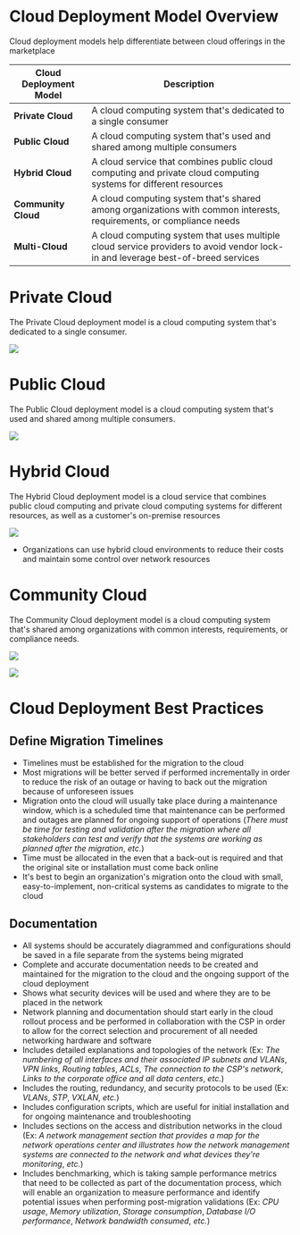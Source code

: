 # Cloud Deployment Model Overview

Cloud deployment models help differentiate between cloud offerings in the marketplace

| Cloud Deployment Model | Description |
| --- | --- |
| **Private Cloud** | A cloud computing system that's dedicated to a single consumer |
| **Public Cloud** | A cloud computing system that's used and shared among multiple consumers |
| **Hybrid Cloud** | A cloud service that combines public cloud computing and private cloud computing systems for different resources |
| **Community Cloud** | A cloud computing system that's shared among organizations with common interests, requirements, or compliance needs |
| **Multi-Cloud** | A cloud computing system that uses multiple cloud service providers to avoid vendor lock-in and leverage best-of-breed services |

# Private Cloud

The Private Cloud deployment model is a cloud computing system that's dedicated to a single consumer.

![](https://github.com/JonmarCorpuz/SecondBrain/blob/main/Assets/Screenshot%202024-01-15%20151350.png)

# Public Cloud

The Public Cloud deployment model is a cloud computing system that's used and shared among multiple consumers.

![](https://github.com/JonmarCorpuz/SecondBrain/blob/main/Assets/Screenshot%202024-01-15%20151214.png)

# Hybrid Cloud

The Hybrid Cloud deployment model is a cloud service that combines public cloud computing and private cloud computing systems for different resources, as well as a customer's on-premise resources

![](https://github.com/JonmarCorpuz/SecondBrain/blob/main/Assets/Screenshot%202024-01-15%20151826.png)

* Organizations can use hybrid cloud environments to reduce their costs and maintain some control over network resources

# Community Cloud

The Community Cloud deployment model is a cloud computing system that's shared among organizations with common interests, requirements, or compliance needs.

![](https://github.com/JonmarCorpuz/SecondBrain/blob/main/Assets/Screenshot%202024-01-15%20151711.png)

![](https://github.com/JonmarCorpuz/SecondBrain/blob/main/Assets/Whitespace.png)

# Cloud Deployment Best Practices

## Define Migration Timelines

* Timelines must be established for the migration to the cloud
* Most migrations will be better served if performed incrementally in order to reduce the risk of an outage or having to back out the migration because of unforeseen issues
* Migration onto the cloud will usually take place during a maintenance window, which is a scheduled time that maintenance can be performed and outages are planned for ongoing support of operations (*There must be time for testing and validation after the migration where all stakeholders can test and verify that the systems are working as planned after the migration*, *etc.*)
* Time must be allocated in the even that a back-out is required and that the original site or installation must come back online
* It's best to begin an organization's migration onto the cloud with small, easy-to-implement, non-critical systems as candidates to migrate to the cloud

## Documentation

* All systems should be accurately diagrammed and configurations should be saved in a file separate from the systems being migrated
* Complete and accurate documentation needs to be created and maintained for the migration to the cloud and the ongoing support of the cloud deployment
* Shows what security devices will be used and where they are to be placed in the network
* Network planning and documentation should start early in the cloud rollout process and be performed in collaboration with the CSP in order to allow for the correct selection and procurement of all needed networking hardware and software
* Includes detailed explanations and topologies of the network (Ex: *The numbering of all interfaces and their associated IP subnets and VLANs*, *VPN links*, *Routing tables*, *ACLs*, *The connection to the CSP's network*, *Links to the corporate office and all data centers*, *etc.*)
* Includes the routing, redundancy, and security protocols to be used (Ex: *VLANs*, *STP*, *VXLAN*, *etc.*)
* Includes configuration scripts, which are useful for initial installation and for ongoing maintenance and troubleshooting
* Includes sections on the access and distribution networks in the cloud (Ex: *A network management section that provides a map for the network operations center and illustrates how the network management systems are connected to the network and what devices they're monitoring*, *etc.*)
* Includes benchmarking, which is taking sample performance metrics that need to be collected as part of the documentation process, which will enable an organization to measure performance and identify potential issues when performing post-migration validations (Ex: *CPU usage*, *Memory utilization*, *Storage consumption*, *Database I/O performance*, *Network bandwidth consumed*, *etc.*)

